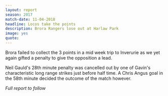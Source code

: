 ```yaml
---
layout: report
season: 2017
match-date: 11-04-2018
headline: Locos take the points
description: Brora Rangers lose out at Harlaw Park
image: yes
quote:
---
```

Brora failed to collect the 3 points in a mid week trip to Inverurie as we yet again gifted a penalty to give the opposition a lead.

Neil Gauld's 28th minute penalty was cancelled out by one of Gavin's characteristic long range strikes just before half time. A Chris Angus goal in the 58th minute decided the outcome of the match however.

*Full report to follow*
